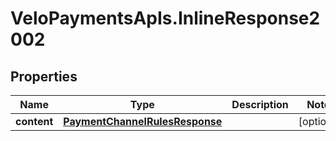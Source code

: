 # VeloPaymentsApIs.InlineResponse2002

## Properties
Name | Type | Description | Notes
------------ | ------------- | ------------- | -------------
**content** | [**PaymentChannelRulesResponse**](PaymentChannelRulesResponse.md) |  | [optional] 


